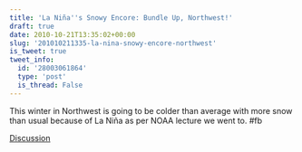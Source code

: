 ```yaml
---
title: 'La Niña''s Snowy Encore: Bundle Up, Northwest!'
draft: true
date: 2010-10-21T13:35:02+00:00
slug: '201010211335-la-nina-snowy-encore-northwest'
is_tweet: true
tweet_info:
  id: '28003061864'
  type: 'post'
  is_thread: False
---
```




This winter in Northwest is going to be colder than average with more snow than usual because of La Niña as per NOAA lecture we went to. #fb

[Discussion](https://x.com/sytelus/status/28003061864)
